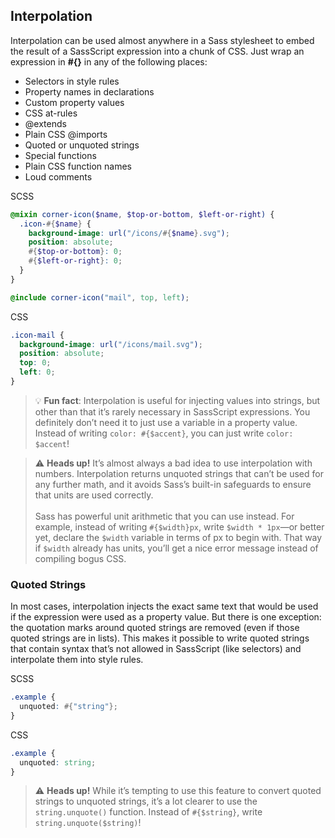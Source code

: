 ## Interpolation

Interpolation can be used almost anywhere in a Sass stylesheet to embed the result of a SassScript expression into a chunk of CSS. Just wrap an expression in **#{}** in any of the following places:

- Selectors in style rules
- Property names in declarations
- Custom property values
- CSS at-rules
- @extends
- Plain CSS @imports
- Quoted or unquoted strings
- Special functions
- Plain CSS function names
- Loud comments


SCSS
```scss
@mixin corner-icon($name, $top-or-bottom, $left-or-right) {
  .icon-#{$name} {
    background-image: url("/icons/#{$name}.svg");
    position: absolute;
    #{$top-or-bottom}: 0;
    #{$left-or-right}: 0;
  }
}

@include corner-icon("mail", top, left);
```

CSS
```css
.icon-mail {
  background-image: url("/icons/mail.svg");
  position: absolute;
  top: 0;
  left: 0;
}
```

> 💡 **Fun fact**:
> Interpolation is useful for injecting values into strings, but other than that it’s rarely necessary in SassScript expressions. You definitely don’t need it to just use a variable in a property value. Instead of writing `color: #{$accent}`, you can just write `color: $accent`!

> ⚠️ **Heads up!**
> It’s almost always a bad idea to use interpolation with numbers. Interpolation returns unquoted strings that can’t be used for any further math, and it avoids Sass’s built-in safeguards to ensure that units are used correctly.<br><br>
Sass has powerful unit arithmetic that you can use instead. For example, instead of writing `#{$width}px`, write `$width * 1px`—or better yet, declare the `$width` variable in terms of px to begin with. That way if `$width` already has units, you’ll get a nice error message instead of compiling bogus CSS.


### Quoted Strings

In most cases, interpolation injects the exact same text that would be used if the expression were used as a property value. But there is one exception: the quotation marks around quoted strings are removed (even if those quoted strings are in lists). This makes it possible to write quoted strings that contain syntax that’s not allowed in SassScript (like selectors) and interpolate them into style rules.

SCSS
```scss
.example {
  unquoted: #{"string"};
}
```

CSS
```css
.example {
  unquoted: string;
}
```


> ⚠️ **Heads up!**
> While it’s tempting to use this feature to convert quoted strings to unquoted strings, it’s a lot clearer to use the `string.unquote()` function. Instead of `#{$string}`, write `string.unquote($string)`!